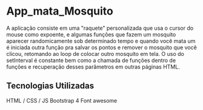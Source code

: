 # App_mata_Mosquito

A aplicação consiste em uma "raquete" personalizada que usa o cursor do mouse como expoente, e algumas funções que fazem um mosquito aparecer randomicamente sob determinado tempo e quando você mata um é iniciada outra função pra salvar os pontos e remover o mosquito que você clicou, retomando ao loop de colocar outro mosquito em tela. O uso do setInterval é constante bem como a chamada de funções dentro de funções e recuperação desses parâmetros em outras páginas HTML.

## Tecnologias Utilizadas




HTML / CSS / JS
Bootstrap 4
Font awesome

